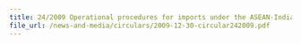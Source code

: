 ```yaml
---
title: 24/2009 Operational procedures for imports under the ASEAN-India Free Trade Area (AIFTA) Trade In Goods (TIG)Agreement
file_url: /news-and-media/circulars/2009-12-30-circular242009.pdf
---
```

